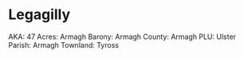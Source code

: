 # Legagilly

AKA: 47
Acres: Armagh
Barony: Armagh
County: Armagh
PLU: Ulster
Parish: Armagh
Townland: Tyross